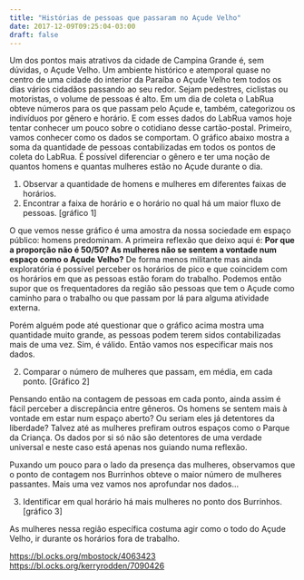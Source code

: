 ```yaml
---
title: "Histórias de pessoas que passaram no Açude Velho"
date: 2017-12-09T09:25:04-03:00
draft: false
---
```


Um dos pontos mais atrativos da cidade de Campina Grande é, sem dúvidas, o Açude Velho. Um ambiente histórico e atemporal quase no centro de uma cidade do interior da Paraíba o Açude Velho tem todos os dias vários cidadãos passando ao seu redor. Sejam pedestres, ciclistas ou motoristas, o volume de pessoas é alto. 
Em um dia de coleta o LabRua obteve números para os que passam pelo Açude e, também, categorizou os indivíduos por gênero e horário. E com esses dados do LabRua vamos hoje tentar conhecer um pouco sobre o cotidiano desse cartão-postal.
Primeiro, vamos conhecer como os dados se comportam. O gráfico abaixo mostra a soma da quantidade de pessoas contabilizadas em todos os pontos de coleta do LabRua. É possível diferenciar o gênero e ter uma noção de quantos homens e quantas mulheres estão no Açude durante o dia.

1. Observar a quantidade de homens e mulheres em diferentes faixas de horários.
4. Encontrar a faixa de horário e o horário no qual há um maior fluxo de pessoas.
[gráfico 1]

O que vemos nesse gráfico é uma amostra da nossa sociedade em espaço público: homens predominam. A primeira reflexão que deixo aqui é: **Por que a proporção não é 50/50? As mulheres não se sentem a vontade num espaço como o Açude Velho?** De forma menos militante mas ainda exploratória é possível perceber os horários de pico e que coincidem com os horários em que as pessoas estão foram do trabalho. Podemos então supor que os frequentadores da região são pessoas que tem o Açude como caminho para o trabalho ou que passam por lá para alguma atividade externa.

Porém alguém pode até questionar que o gráfico acima mostra uma quantidade muito grande, as pessoas podem terem sidos contabilizadas mais de uma vez. Sim, é válido. Então vamos nos especificar mais nos dados.

2. Comparar o número de mulheres que passam, em média, em cada ponto.
[Gráfico 2]

Pensando então na contagem de pessoas em cada ponto, ainda assim é fácil perceber a discrepância entre gêneros. Os homens se sentem mais à vontade em estar num espaço aberto? Ou seriam eles já detentores da liberdade? Talvez até as mulheres prefiram outros espaços como o Parque da Criança. Os dados por si só não são detentores de uma verdade universal e neste caso está apenas nos guiando numa reflexão.

Puxando um pouco para o lado da presença das mulheres, observamos que o ponto de contagem nos Burrinhos obteve o maior número de mulheres passantes. Mais uma vez vamos nos aprofundar nos dados...

3. Identificar em qual horário há mais mulheres no ponto dos Burrinhos.
[gráfico 3]

As mulheres nessa região específica costuma agir como o todo do Açude Velho, ir durante os horários fora de trabalho. 


https://bl.ocks.org/mbostock/4063423
https://bl.ocks.org/kerryrodden/7090426

